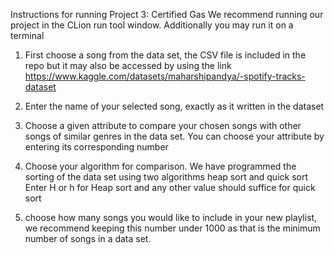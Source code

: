 Instructions for running Project 3: Certified Gas
We recommend running our project in the CLion run tool window. Additionally you may run it on a terminal

1) First choose a song from the data set, the CSV file is included in the repo but it may also be accessed by using the link https://www.kaggle.com/datasets/maharshipandya/-spotify-tracks-dataset

2) Enter the name of your selected song, exactly as it written in the dataset

3) Choose a given attribute to compare your chosen songs with other songs of similar genres in the data set. 
   You can choose your attribute by entering its corresponding number

4) Choose your algorithm for comparison. We have programmed the sorting of the data set using two algorithms heap sort and quick sort
   Enter H or h for Heap sort and any other value should suffice for quick sort

5) choose how many songs you would like to include in your new playlist, we recommend keeping this number under 1000 as that is the minimum number of songs in a data set. 
